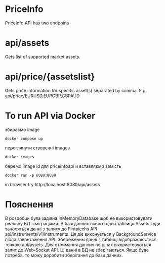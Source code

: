 # PriceInfo

PriceInfo.API has two endpoins

# api/assets
Gets list of supported market assets.

# api/price/{assetslist}

Gets price information for specific asset(s) separated by comma. E.g. api/price/EURUSD,EURGBP,GBPAUD


# To run API via Docker

збираємо image

<code>docker compose up</code>

переглянути створенні images

<code>docker images</code>

беремо image id для priceinfoapi и вставляємо замість <image id>

<code>docker run -p 8080:8080 <image id></code>

in browser try http://localhost:8080/api/assets

# Пояснення
В розробци була задіяна InMemoryDatabase щоб не використовувати реальну БД з міграціями.
В базі данних всього одна таблиця Assets куди заносяться данні з запиту до Fintatechs API api/instruments/v1/instruments. Ця діє виконується у BackgroundService після завантаження API.
Збереженны данні з таблиці відображаюсться точкою api/assets.
Для отримання данних по цінах вікористовується запит до Web-Socket API. Ці данні в БД не зберігаються. Якщо буде потреба, то можу доробити зберігання до бази данних.
